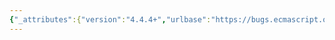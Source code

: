 ```yaml
---
{"_attributes":{"version":"4.4.4+","urlbase":"https://bugs.ecmascript.org/","maintainer":"dherman@mozilla.com"},"bug":{"bug_id":2850,"creation_ts":"2014-05-12 06:33:00 -0700","short_desc":"14.5.17 ClassDefinitionEvaluation: Use default property descriptor field order","delta_ts":"2014-06-16 15:02:47 -0700","product":"Draft for 6th Edition","component":"editorial issue","version":"Rev 24: April 27, 2014 Draft","rep_platform":"All","op_sys":"All","bug_status":"RESOLVED","resolution":"FIXED","priority":"Normal","bug_severity":"enhancement","everconfirmed":true,"reporter":{"uid":"andrebargull","name":"André Bargull"},"assigned_to":{"uid":"allen","name":"Allen Wirfs-Brock"},"long_desc":[{"commentid":8328,"comment_count":0,"who":{"uid":"andrebargull","name":"André Bargull"},"bug_when":"2014-05-12 06:33:36 -0700","thetext":"14.5.17 Runtime Semantics: ClassDefinitionEvaluation, step 12:\n\nChange sequence of fields in PropertyDescriptor from [[Enumerable]], [[Writable]], [[Configurable]] to [[Writable]], [[Enumerable]], [[Configurable]] for consistency with other uses."},{"commentid":8366,"comment_count":1,"who":{"uid":"allen","name":"Allen Wirfs-Brock"},"bug_when":"2014-05-13 11:40:31 -0700","thetext":"fixed in rev25 editor's draft"},{"commentid":8988,"comment_count":2,"who":{"uid":"allen","name":"Allen Wirfs-Brock"},"bug_when":"2014-06-16 15:02:47 -0700","thetext":"fixed in rev25"}]}}
---
```

